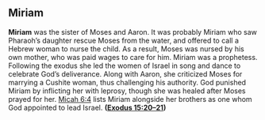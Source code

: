 
## Miriam

**Miriam** was the sister of Moses and Aaron. It was probably Miriam who saw Pharaoh’s daughter rescue Moses from the water, and offered to call a Hebrew woman to nurse the child. As a result, Moses was nursed by his own mother, who was paid wages to care for him. Miriam was a prophetess. Following the exodus she led the women of Israel in song and dance to celebrate God’s deliverance. Along with Aaron, she criticized Moses for marrying a Cushite woman, thus challenging his authority. God punished Miriam by inflicting her with leprosy, though she was healed after Moses prayed for her. [Micah 6:4](https://www.esv.org/Micah+6%3A4/) lists Miriam alongside her brothers as one whom God appointed to lead Israel. **([Exodus 15:20–21](https://www.esv.org/Exodus+15%3A20%E2%80%9321/))**

